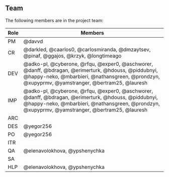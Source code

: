 ## Team

The following members are in the project team:

Role | Members
---|---
PM | @davvd
CR | @darkled, @caarlos0, @carlosmiranda, @dmzaytsev, @pinaf, @ggajos, @krzyk, @longtimeago
DEV | @adko-pl, @cyberone, @rfqu, @exper0, @aschworer, @danff, @bdragan, @erimerturk, @hdouss, @piddubnyi, @happy-neko, @mbarbieri, @nathansgreen, @prondzyn, @xupyprmv, @yamstranger, @bertram25, @lauresh
IMP | @adko-pl, @cyberone, @rfqu, @exper0, @aschworer, @danff, @bdragan, @erimerturk, @hdouss, @piddubnyi, @happy-neko, @mbarbieri, @nathansgreen, @prondzyn, @xupyprmv, @yamstranger, @bertram25, @lauresh
ARC | 
DES | @yegor256
PO | @yegor256
ITR | 
QA | @elenavolokhova, @ypshenychka
SA | 
HLP | @elenavolokhova, @ypshenychka
